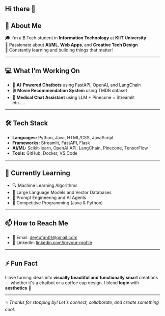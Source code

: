 ## Hi there 👋


## 🚀 About Me

🎓 I'm a B.Tech student in **Information Technology** at **KIIT University**  
🧠 Passionate about **AI/ML**, **Web Apps**, and **Creative Tech Design**   
🌱 Constantly learning and building things that matter!

---

## 💻 What I’m Working On


- 🤖 **AI-Powered Chatbots** using FastAPI, OpenAI, and LangChain  
- 🎬 **Movie Recommendation System** using TMDB dataset  
- 🧠 **Medical Chat Assistant** using LLM + Pinecone + Streamlit  
etc.....


---

## 🛠️ Tech Stack

- **Languages:** Python, Java, HTML/CSS, JavaScript  
- **Frameworks:** Streamlit, FastAPI, Flask  
- **AI/ML:** Scikit-learn, OpenAI API, LangChain, Pinecone, TensorFlow  
- **Tools:** GitHub, Docker, VS Code


---

## 🌱 Currently Learning

- 🔍 Machine Learning Algorithms  
- 💬 Large Language Models and Vector Databases  
- 🧠 Prompt Engineering and AI Agents  
- 🎯 Competitive Programming (Java & Python)

---

## 📫 How to Reach Me

- 📧 Email: deytufan01@gmail.com  
- 💼 LinkedIn: [linkedin.com/in/your-profile](www.linkedin.com/in/tufan-dey-b22b93248)  

---

## ⚡ Fun Fact

I love turning ideas into **visually beautiful and functionally smart** creations — whether it's a chatbot or a coffee cup design. I blend **logic** with **aesthetics** 🤝

---

⭐️ *Thanks for stopping by! Let's connect, collaborate, and create something cool.*

